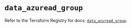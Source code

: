 # `data_azuread_group`

Refer to the Terraform Registry for docs: [`data_azuread_group`](https://registry.terraform.io/providers/hashicorp/azuread/2.50.0/docs/data-sources/group).
